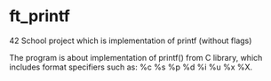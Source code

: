 # ft_printf

42 School project which is implementation of printf (without flags)

The program is about implementation of printf() from C library, which includes format specifiers such as: %c %s %p %d %i %u %x %X.
